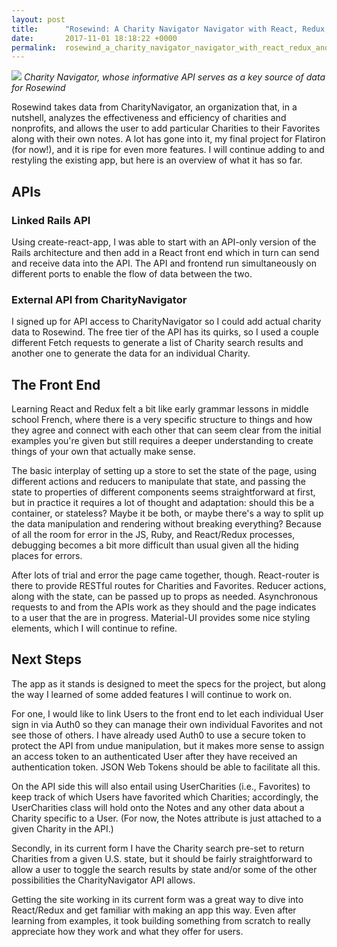 ```yaml
---
layout: post
title:      "Rosewind: A Charity Navigator Navigator with React, Redux, and Rails"
date:       2017-11-01 18:18:22 +0000
permalink:  rosewind_a_charity_navigator_navigator_with_react_redux_and_rails
---
```


![](https://www.charitynavigator.org/_gfx_/promo/new/logo125x125.gif)
*Charity Navigator, whose informative API serves as a key source of data for Rosewind*




Rosewind takes data from CharityNavigator, an organization that, in a nutshell, analyzes the effectiveness and efficiency of charities and nonprofits, and allows the user to add particular Charities to their Favorites along with their own notes. A lot has gone into it, my final project for Flatiron (for now!), and it is ripe for even more features. I will continue adding to and restyling the existing app, but here is an overview of what it has so far. 

## APIs
### Linked Rails API

Using create-react-app, I was able to start with an API-only version of the Rails architecture and then add in a React front end which in turn can send and receive data into the API. The API and frontend run simultaneously on different ports to enable the flow of data between the two.

### External API from CharityNavigator

I signed up for API access to CharityNavigator so I could add actual charity data to Rosewind. The free tier of the API has its quirks, so I used a couple different Fetch requests to generate a list of Charity search results and another one to generate the data for an individual Charity.

## The Front End
Learning React and Redux felt a bit like early grammar lessons in middle school French, where there is a very specific structure to things and how they agree and connect with each other that can seem clear from the initial examples you're given but still requires a deeper understanding to create things of your own that actually make sense.

The basic interplay of setting up a store to set the state of the page, using different actions and reducers to manipulate that state, and passing the state to properties of different components seems straightforward at first, but in practice it requires a lot of thought and adaptation: should this be a container, or stateless? Maybe it be both, or maybe there's a way to split up the data manipulation and rendering without breaking everything? Because of all the room for error in the JS, Ruby, and React/Redux processes, debugging becomes a bit more difficult than usual given all the hiding places for errors.

After lots of trial and error the page came together, though. React-router is there to provide RESTful routes for Charities and Favorites. Reducer actions, along with the state, can be passed up to props as needed. Asynchronous requests to and from the APIs work as they should and the page indicates to a user that the are in progress. Material-UI provides some nice styling elements, which I will continue to refine.

## Next Steps
The app as it stands is designed to meet the specs for the project, but along the way I learned of some added features I will continue to work on.

For one, I would like to link Users to the front end to let each individual User sign in via Auth0 so they can manage their own individual Favorites and not see those of others. I have already used Auth0 to use a secure token to protect the API from undue manipulation, but it makes more sense to assign an access token to an authenticated User after they have received an authentication token. JSON Web Tokens should be able to facilitate all this.

On the API side this will also entail using UserCharities (i.e., Favorites) to keep track of which Users have favorited which Charities; accordingly, the UserCharities class will hold onto the Notes and any other data about a Charity specific to a User. (For now, the Notes attribute is just attached to a given Charity in the API.)

Secondly, in its current form I have the Charity search pre-set to return Charities from a given U.S. state, but it should be fairly straightforward to allow a user to toggle the search results by state and/or some of the other possibilities the CharityNavigator API allows.

Getting the site working in its current form was a great way to dive into React/Redux and get familiar with making an app this way. Even after learning from examples, it took building something from scratch to really appreciate how they work and what they offer for users.
